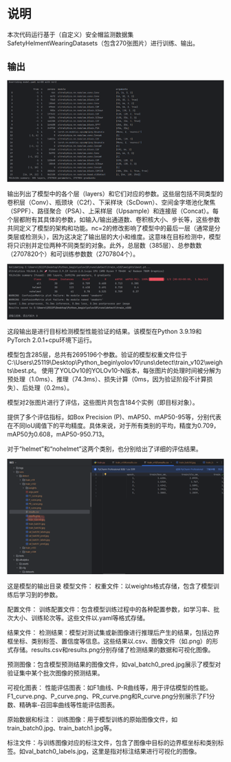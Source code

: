 # 说明

本次代码运行基于（自定义）安全帽监测数据集SafetyHelmentWearingDatasets（包含270张图片）进行训练、输出。

## 输出

<img src="./img/截图1.png" >

输出列出了模型中的各个层（layers）和它们对应的参数。这些层包括不同类型的卷积层（Conv）、瓶颈块（C2f）、下采样块（ScDown）、空间金字塔池化聚焦（SPPF）、路径聚合（PSA）、上采样层（Upsample）和连接层（Concat）。每个层都附有其具体的参数，如输入/输出通道数、卷积核大小、步长等，这些参数共同定义了模型的架构和功能。nc=2的修改影响了模型中的最后一层（通常是分类层或检测头），因为这决定了输出层的大小和维度。这意味在目标检测中，模型将只识别并定位两种不同类型的对象。此外，总层数（385层）、总参数数（2707820个）和可训练参数数（2707804个）。


<img src="./img/屏幕截图 2024-07-25 205947.png" >

这段输出是进行目标检测模型性能验证的结果。该模型在Python 3.9.19和PyTorch 2.0.1+cpu环境下运行。

模型包含285层，总共有2695196个参数。验证的模型权重文件位于C:\Users\25119\Desktop\Python_begin\yolov10\runs\detect\train_v102\weights\best.pt。 使用了YOLOv10的YOLOv10-N版本，每张图片的处理时间被分解为预处理（1.0ms）、推理（74.3ms）、损失计算（0ms，因为验证阶段不计算损失）、后处理（0.2ms）。

模型对2张图片进行了评估，这些图片共包含184个实例（即目标对象）。

提供了多个评估指标，如Box Precision (P)、mAP50、mAP50-95等，分别代表在不同IoU阈值下的平均精度。具体来说，对于所有类别的平均，精度为0.709，mAP50为0.608，mAP50-950.713。

对于“helmet”和“nohelmet”这两个类别，也分别给出了详细的评估结果。

<img src="./img/截图2.png" >

这是模型的输出目录
模型文件：
权重文件：以weights格式存储，包含了模型训练后学习到的参数。

配置文件：
训练配置文件：包含模型训练过程中的各种配置参数，如学习率、批次大小、训练轮次等。这些文件以.yaml等格式存储。

结果文件：
检测结果：模型对测试集或新图像进行推理后产生的结果，包括边界框坐标、类别标签、置信度等信息。这些结果以.csv、图像文件（如.png）的形式存储。results.csv和results.png分别存储了检测结果的数据和可视化图像。


预测图像：包含模型预测结果的图像文件，如val_batch0_pred.jpg展示了模型对验证集中某个批次图像的预测结果。

可视化图表：
性能评估图表：如F1曲线、P-R曲线等，用于评估模型的性能。F1_curve.png、P_curve.png、PR_curve.png和R_curve.png分别展示了F1分数、精确率-召回率曲线等性能评估图表。

原始数据和标注：
训练图像：用于模型训练的原始图像文件，如train_batch0.jpg、train_batch1.jpg等。

标注文件：与训练图像对应的标注文件，包含了图像中目标的边界框坐标和类别标签。如val_batch0_labels.jpg，这里是指对标注结果进行可视化的图像。


